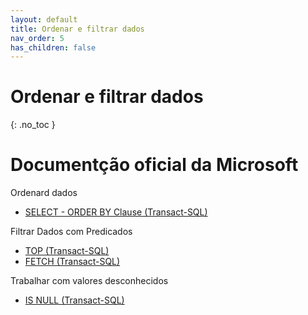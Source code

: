 ```yaml
---
layout: default
title: Ordenar e filtrar dados
nav_order: 5
has_children: false
---
```



# Ordenar e filtrar dados
{: .no_toc }



# Documentção oficial da Microsoft

Ordenard dados
- [SELECT - ORDER BY Clause (Transact-SQL)](https://learn.microsoft.com/en-us/sql/t-sql/queries/select-order-by-clause-transact-sql)

Filtrar Dados com Predicados
- [TOP (Transact-SQL)](https://learn.microsoft.com/en-us/sql/t-sql/queries/top-transact-sql)
- [FETCH (Transact-SQL)](https://learn.microsoft.com/en-us/sql/t-sql/language-elements/fetch-transact-sql)

Trabalhar com valores desconhecidos
- [IS NULL (Transact-SQL)](https://learn.microsoft.com/en-us/sql/t-sql/queries/is-null-transact-sql)


<br>